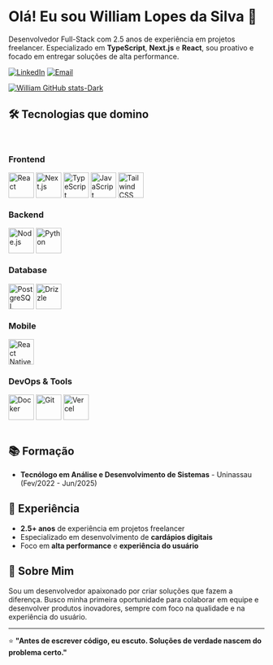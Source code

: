 # Olá! Eu sou William Lopes da Silva 👋

Desenvolvedor Full-Stack com 2.5 anos de experiência em projetos freelancer. Especializado em **TypeScript**, **Next.js** e **React**, sou proativo e focado em entregar soluções de alta performance.

[![LinkedIn](https://img.shields.io/badge/William_Lopes-0077B5?style=for-the-badge&logo=linkedin&logoColor=white)](https://www.linkedin.com/in/william-lopes-5537792a1/)
[![Email](https://img.shields.io/badge/williamlp.dev@gmail.com-D14836?style=for-the-badge&logo=gmail&logoColor=white)](mailto:williamlp.dev@gmail.com)

[![William GitHub stats-Dark](https://github-readme-stats.vercel.app/api?username=Williamlp-dev&show_icons=true&theme=dark&include_all_commits=true&count_private=true&hide_border=true#gh-dark-mode-only)](https://github.com/anuraghazra/github-readme-stats#gh-dark-mode-only)
## 🛠️ Tecnologias que domino

<div style="display: inline_block;"><br/>

### Frontend
<img align="center" alt="React" style="height:50px; width:50px;" src="https://cdn.jsdelivr.net/gh/devicons/devicon@latest/icons/react/react-original.svg">
<img align="center" alt="Next.js" style="height:50px; width:50px;" src="https://cdn.jsdelivr.net/gh/devicons/devicon@latest/icons/nextjs/nextjs-original.svg">
<img align="center" alt="TypeScript" style="height:50px; width:50px;" src="https://cdn.jsdelivr.net/gh/devicons/devicon@latest/icons/typescript/typescript-original.svg">
<img align="center" alt="JavaScript" style="height:50px; width:50px;" src="https://cdn.jsdelivr.net/gh/devicons/devicon@latest/icons/javascript/javascript-original.svg">
<img align="center" alt="Tailwind CSS" style="height:50px; width:50px;" src="https://cdn.jsdelivr.net/gh/devicons/devicon@latest/icons/tailwindcss/tailwindcss-original.svg">

### Backend
<img align="center" alt="Node.js" style="height:50px; width:50px;" src="https://cdn.jsdelivr.net/gh/devicons/devicon@latest/icons/nodejs/nodejs-original.svg">
<img align="center" alt="Python" style="height:50px; width:50px;" src="https://cdn.jsdelivr.net/gh/devicons/devicon@latest/icons/python/python-original.svg">

### Database
<img align="center" alt="PostgreSQL" style="height:50px; width:50px;" src="https://cdn.jsdelivr.net/gh/devicons/devicon@latest/icons/postgresql/postgresql-original.svg">
<img align="center" alt="Drizzle" style="height:50px; width:50px;" src="https://raw.githubusercontent.com/oven-sh/bun/main/docs/public/logo.svg">

### Mobile
<img align="center" alt="React Native" style="height:50px; width:50px;" src="https://cdn.jsdelivr.net/gh/devicons/devicon@latest/icons/react/react-original.svg">

### DevOps & Tools
<img align="center" alt="Docker" style="height:50px; width:50px;" src="https://cdn.jsdelivr.net/gh/devicons/devicon@latest/icons/docker/docker-original.svg">
<img align="center" alt="Git" style="height:50px; width:50px;" src="https://cdn.jsdelivr.net/gh/devicons/devicon@latest/icons/git/git-original.svg">
<img align="center" alt="Vercel" style="height:50px; width:50px;" src="https://cdn.jsdelivr.net/gh/devicons/devicon@latest/icons/vercel/vercel-original.svg">

</div><br/>

## 📚 Formação

- **Tecnólogo em Análise e Desenvolvimento de Sistemas** - Uninassau (Fev/2022 - Jun/2025)

## 💼 Experiência

- **2.5+ anos** de experiência em projetos freelancer
- Especializado em desenvolvimento de **cardápios digitais**
- Foco em **alta performance** e **experiência do usuário**

## 🌟 Sobre Mim

Sou um desenvolvedor apaixonado por criar soluções que fazem a diferença. Busco minha primeira oportunidade para colaborar em equipe e desenvolver produtos inovadores, sempre com foco na qualidade e na experiência do usuário.

---

⭐ **"Antes de escrever código, eu escuto. Soluções de verdade nascem do problema certo."**
